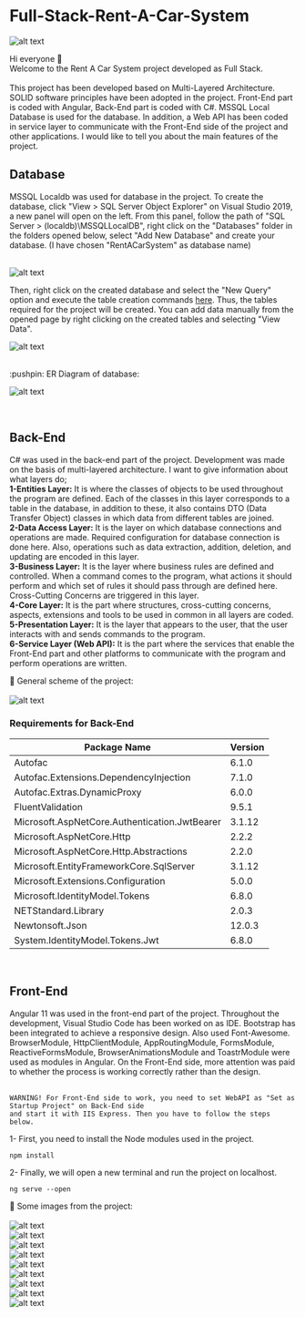 # Full-Stack-Rent-A-Car-System

![alt text](https://i.hizliresim.com/7TfAdR.png)

Hi everyone :wave: <br>
Welcome to the Rent A Car System project developed as Full Stack. <br> <br>
This project has been developed based on Multi-Layered Architecture.
SOLID software principles have been adopted in the project.
Front-End part is coded with Angular, Back-End part is coded with C#.
MSSQL Local Database is used for the database.
In addition, a Web API has been coded in service layer to communicate with the Front-End side of the project and other applications.
I would like to tell you about the main features of the project.
<br>

<h2>
Database
</h2>
MSSQL Localdb was used for database in the project. 
To create the database, click "View > SQL Server Object Explorer" on Visual Studio 2019, a new panel will open on the left. 
From this panel, follow the path of "SQL Server > (localdb)\MSSQLLocalDB", right click on the "Databases" folder in the folders opened below, 
select "Add New Database" and create your database. (I have chosen "RentACarSystem" as database name) <br>
<br>

![alt text](https://i.hizliresim.com/9oNgBu.png)

Then, right click on the created database and select the "New Query" option and execute the table creation commands <a href="https://github.com/melihkaratekin/Full-Stack-Rent-A-Car-System/blob/main/Back-End/CreateTableScript.sql">here</a>.
Thus, the tables required for the project will be created.
You can add data manually from the opened page by right clicking on the created tables and selecting "View Data".

![alt text](https://i.hizliresim.com/cB91j4.png)

<br>
:pushpin: ER Diagram of database: <br>

![alt text](https://i.hizliresim.com/u7rqgR.png)

<br>

<h2>
Back-End
</h2>
C# was used in the back-end part of the project. Development was made on the basis of multi-layered architecture. I want to give information about what layers do; <br>
<b>1-Entities Layer:</b> It is where the classes of objects to be used throughout the program are defined. 
Each of the classes in this layer corresponds to a table in the database, in addition to these, it also contains DTO (Data Transfer Object) classes in which data from different tables are joined. <br>
<b>2-Data Access Layer:</b> It is the layer on which database connections and operations are made. Required configuration for database connection is done here. 
Also, operations such as data extraction, addition, deletion, and updating are encoded in this layer. <br>
<b>3-Business Layer:</b> It is the layer where business rules are defined and controlled. When a command comes to the program, 
what actions it should perform and which set of rules it should pass through are defined here. Cross-Cutting Concerns are triggered in this layer. <br>
<b>4-Core Layer:</b> It is the part where structures, cross-cutting concerns, aspects, extensions and tools to be used in common in all layers are coded. <br>
<b>5-Presentation Layer:</b> It is the layer that appears to the user, that the user interacts with and sends commands to the program. <br>
<b>6-Service Layer (Web API):</b> It is the part where the services that enable the Front-End part and other platforms to communicate with the program and perform operations are written. <br>

:pushpin: General scheme of the project:
<br><br>
![alt text](https://i.hizliresim.com/fmnoOo.png)
<br>

<h3>
Requirements for Back-End
</h3>

| Package Name                                  | Version |
| --------------------------------------------- | ------- |
| Autofac                                       | 6.1.0   |
| Autofac.Extensions.DependencyInjection        | 7.1.0   |
| Autofac.Extras.DynamicProxy                   | 6.0.0   |
| FluentValidation                              | 9.5.1   |
| Microsoft.AspNetCore.Authentication.JwtBearer | 3.1.12  |
| Microsoft.AspNetCore.Http                     | 2.2.2   |
| Microsoft.AspNetCore.Http.Abstractions        | 2.2.0   |
| Microsoft.EntityFrameworkCore.SqlServer       | 3.1.12  |
| Microsoft.Extensions.Configuration            | 5.0.0   |
| Microsoft.IdentityModel.Tokens                | 6.8.0   |
| NETStandard.Library                           | 2.0.3   |
| Newtonsoft.Json                               | 12.0.3  |
| System.IdentityModel.Tokens.Jwt               | 6.8.0   |

<br>
<h2>
Front-End
</h2>
Angular 11 was used in the front-end part of the project. Throughout the development, Visual Studio Code has been worked on as IDE. Bootstrap has been integrated to achieve a responsive design.
Also used Font-Awesome. BrowserModule, HttpClientModule, AppRoutingModule, FormsModule, ReactiveFormsModule, BrowserAnimationsModule and ToastrModule were used as modules in Angular. 
On the Front-End side, more attention was paid to whether the process is working correctly rather than the design. <br>
<br>

```
WARNING! For Front-End side to work, you need to set WebAPI as "Set as Startup Project" on Back-End side
and start it with IIS Express. Then you have to follow the steps below.
```

1- First, you need to install the Node modules used in the project. <br>

```
npm install
```

2- Finally, we will open a new terminal and run the project on localhost. <br>

```
ng serve --open
```

:pushpin: Some images from the project:
<br><br>
![alt text](https://i.hizliresim.com/t8ZIVI.png) <br>
![alt text](https://i.hizliresim.com/5ne26l.png) <br>
![alt text](https://i.hizliresim.com/qfVlQv.png) <br>
![alt text](https://i.hizliresim.com/Ihqcyq.png) <br>
![alt text](https://i.hizliresim.com/Hm3RQM.png) <br>
![alt text](https://i.hizliresim.com/vkXjeY.png) <br>
![alt text](https://i.hizliresim.com/VHJtrw.png) <br>
![alt text](https://i.hizliresim.com/x4LrJa.png) <br>
![alt text](https://i.hizliresim.com/tbbss3.png) <br>
<br>

<br>
<h2>

<br>
